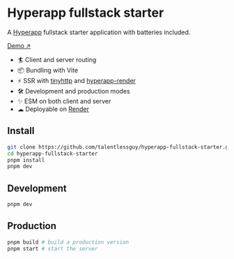 # Hyperapp fullstack starter

A [Hyperapp](https://github.com/jorgebucaran/hyperapp) fullstack starter application with batteries included.

[Demo ↗](https://hyperapp-fullstack-starter.onrender.com/)

- 🏄 Client and server routing
- 📦 Bundling with Vite
- ⚡ SSR with [tinyhttp](tinyhttp.v1rtl.site/) and [hyperapp-render](https://github.com/kriasoft/hyperapp-render)
- 🛠️ Development and production modes
- ✨ ESM on both client and server
- ☁ Deployable on [Render](https://render.com)

## Install

```sh
git clone https://github.com/talentlessguy/hyperapp-fullstack-starter.git
cd hyperapp-fullstack-starter
pnpm install
pnpm dev
```

## Development

```sh
pnpm dev
```

## Production

```sh
pnpm build # build a production version
pnpm start # start the server
```
